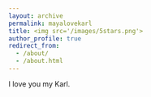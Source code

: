 ```yaml
---
layout: archive
permalink: mayalovekarl
title: <img src='/images/5stars.png'>
author_profile: true
redirect_from: 
  - /about/
  - /about.html
---
```


I love you my Karl.
